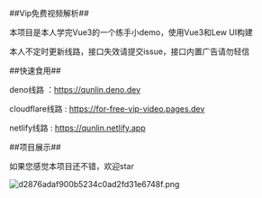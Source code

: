 
##Vip免费视频解析##

本项目是本人学完Vue3的一个练手小demo，使用Vue3和Lew UI构建

本人不定时更新线路，接口失效请提交issue，接口内置广告请勿轻信

##快速食用##

deno线路 ：https://qunlin.deno.dev

cloudflare线路 : https://for-free-vip-video.pages.dev

netlify线路 : https://qunlin.netlify.app

##项目展示##

如果您感觉本项目还不错，欢迎star

![d2876adaf900b5234c0ad2fd31e6748f.png](https://ice.frostsky.com/2024/09/15/d2876adaf900b5234c0ad2fd31e6748f.png)


